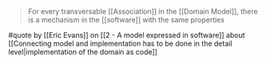 > For every transversable [[Association]] in the [[Domain Model]], there is a mechanism in the [[software]] with the same properties

#quote by [[Eric Evans]] on [[2 - A model expressed in software]] about [[Connecting model and implementation has to be done in the detail level|implementation of the domain as code]]
